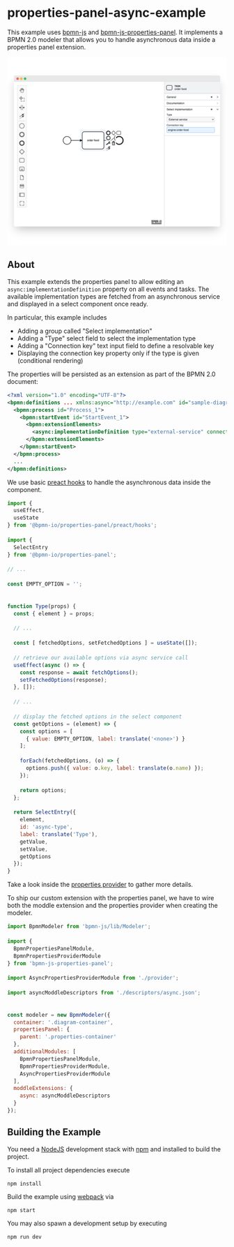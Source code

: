# properties-panel-async-example

This example uses [bpmn-js](https://github.com/bpmn-io/bpmn-js) and [bpmn-js-properties-panel](https://github.com/bpmn-io/bpmn-js-properties-panel). It implements a BPMN 2.0 modeler that allows you to handle asynchronous data inside a properties panel extension.

![Screenshot](./docs/screenshot.png)

## About

This example extends the properties panel to allow editing an `async:implementationDefinition` property on all events and tasks. The available implementation types are fetched from an asynchronous service and displayed in a select component once ready. 

In particular, this example includes

* Adding a group called "Select implementation"
* Adding a "Type" select field to select the implementation type
* Adding a "Connection key" text input field to define a resolvable key
* Displaying the connection key property only if the type is given (conditional rendering)

The properties will be persisted as an extension as part of the BPMN 2.0 document:

```xml
<?xml version="1.0" encoding="UTF-8"?>
<bpmn:definitions ... xmlns:async="http://example.com" id="sample-diagram">
  <bpmn:process id="Process_1">
    <bpmn:startEvent id="StartEvent_1">
      <bpmn:extensionElements>
        <async:implementationDefinition type="external-service" connectionKey="order-food" />
      </bpmn:extensionElements>
    </bpmn:startEvent>
  </bpmn:process>
  ...
</bpmn:definitions>
```

We use basic [preact hooks](https://preactjs.com/guide/v10/hooks) to handle the asynchronous data inside the component.

```js
import {
  useEffect,
  useState
} from '@bpmn-io/properties-panel/preact/hooks';

import {
  SelectEntry
} from '@bpmn-io/properties-panel';

// ...

const EMPTY_OPTION = '';


function Type(props) {
  const { element } = props;

  // ...

  const [ fetchedOptions, setFetchedOptions ] = useState([]);

  // retrieve our available options via async service call
  useEffect(async () => {
    const response = await fetchOptions();
    setFetchedOptions(response);
  }, []);

  // ...

  // display the fetched options in the select component
  const getOptions = (element) => {
    const options = [
      { value: EMPTY_OPTION, label: translate('<none>') }
    ];

    forEach(fetchedOptions, (o) => {
      options.push({ value: o.key, label: translate(o.name) });
    });

    return options;
  };

  return SelectEntry({
    element,
    id: 'async-type',
    label: translate('Type'),
    getValue,
    setValue,
    getOptions
  });
}
```

Take a look inside the [properties provider](./src/provider) to gather more details.

To ship our custom extension with the properties panel, we have to wire both the moddle extension and the properties provider when creating the modeler.

```javascript
import BpmnModeler from 'bpmn-js/lib/Modeler';

import {
  BpmnPropertiesPanelModule,
  BpmnPropertiesProviderModule
} from 'bpmn-js-properties-panel';

import AsyncPropertiesProviderModule from './provider';

import asyncModdleDescriptors from './descriptors/async.json';


const modeler = new BpmnModeler({
  container: '.diagram-container',
  propertiesPanel: {
    parent: '.properties-container'
  },
  additionalModules: [
    BpmnPropertiesPanelModule,
    BpmnPropertiesProviderModule,
    AsyncPropertiesProviderModule
  ],
  moddleExtensions: {
    async: asyncModdleDescriptors
  }
});
```

## Building the Example

You need a [NodeJS](http://nodejs.org) development stack with [npm](https://npmjs.org) and installed to build the project.

To install all project dependencies execute

```
npm install
```

Build the example using [webpack](https://webpack.js.org/) via

```
npm start
```

You may also spawn a development setup by executing

```
npm run dev
```
